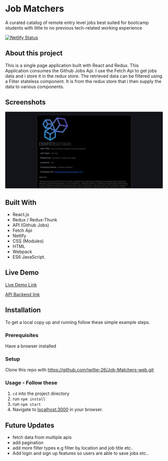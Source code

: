 # Job Matchers

A curated catalog of remote entry level jobs best suited for bootcamp students with little to no previous tech-related working experience

[![Netlify Status](https://api.netlify.com/api/v1/badges/558a8bdd-105f-4337-ae22-fb46ae334f0a/deploy-status)](https://app.netlify.com/sites/microverse-jobs/deploys)


## About this project
This is a single page application built with React and Redux. This Application consumes the Github Jobs Api. I use the Fetch Api to get jobs data and i store it in the redux store. The retrieved data can be filtered using a Filter stateless component. It is from the redux store that i then supply the data to various components. 

## Screenshots




![ScreenShot](./public/screen1.png)

## Built With

- React.js
- Redux / Redux-Thunk
- API (Github Jobs)
- Fetch Api
- Netlify
- CSS (Modules)
- HTML
- Webpack
- ES6 JavaScript.

## Live Demo

[Live Demo Link](https://vercel.com/jwillie-26/job-matchers-frontend)


[API Backend link](https://github.com/jwillie-26/Job-Matchers-Api)

## Installation

To get a local copy up and running follow these simple example steps.

### Prerequisites

Have a browser installed

### Setup

Clone this repo with https://github.com/jwillie-26/Job-Matchers-web.git

### Usage - Follow these

1. <code>cd</code> into the project directory
2. run <code>npm install</code>
3. run <code>npm start</code>
3. Navigate to [localhost:3000](http://localhost:3000) in your browser.


## Future Updates
- fetch data from multiple apis
- add pagination
- add more filter types e.g filter by location and job title etc..
- Add login and sign up features so users are able to save jobs
etc..

